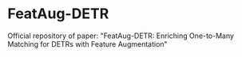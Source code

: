 # FeatAug-DETR
Official repository of paper: "FeatAug-DETR: Enriching One-to-Many Matching for DETRs with Feature Augmentation"
